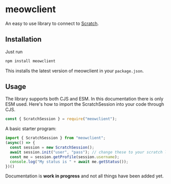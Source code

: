 # meowclient

An easy to use library to connect to [Scratch](https://scratch.mit.edu).

## Installation
Just run
```bash
npm install meowclient
```
This installs the latest version of meowclient in your `package.json`.

## Usage
The library supports both CJS and ESM. In this documentation there is only ESM used. Here's how to import the ScratchSession into your code through CJS.

```js
const { ScratchSession } = require("meowclient");
```

A basic starter program:

```js
import { ScratchSession } from "meowclient";
(async() => {
  const session = new ScratchSession();
  await session.init("user", "pass"); // change these to your scratch login credentials
  const me = session.getProfile(session.username);
  console.log("My status is " + await me.getStatus());
})()
```

Documentation is **work in progress** and not all things have been added yet.

